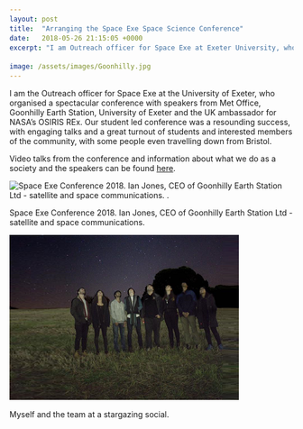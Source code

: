 ```yaml
---
layout: post
title:  "Arranging the Space Exe Space Science Conference"
date:   2018-05-26 21:15:05 +0000
excerpt: "I am Outreach officer for Space Exe at Exeter University, who organised a spectacular conference with speakers from Met Office, Goonhilly Earth Station & UK ambassador for NASA’s OSIRIS REx."

image: /assets/images/Goonhilly.jpg
---
```

I am the Outreach officer for Space Exe at the University of Exeter, who organised a spectacular conference with speakers from Met Office, Goonhilly Earth Station, University of Exeter and the UK ambassador for NASA’s OSIRIS REx.
Our student led conference was a resounding success, with engaging talks and a great turnout of students and interested members of the community, with some people even travelling down from Bristol.

Video talks from the conference and information about what we do as a society and the speakers can be found [here][conf-link].

![Space Exe Conference 2018. Ian Jones, CEO of Goonhilly Earth Station Ltd - satellite and space communications.
.](/assets/images/Goonhilly2.jpg)
 
Space Exe Conference 2018. Ian Jones, CEO of Goonhilly Earth Station Ltd - satellite and space communications.

![Myself and the team at a stargazing social.](/assets/images/SpaceExeStarGaze2.png)
 
 Myself and the team at a stargazing social.


[conf-link]: https://spaceexe.org/conf/2018/

